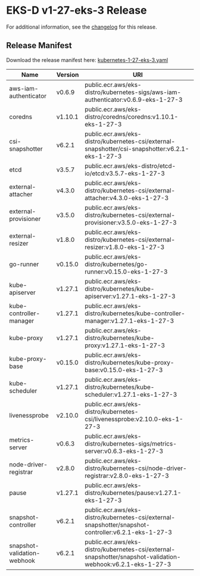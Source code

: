 # EKS-D v1-27-eks-3 Release

For additional information, see the [changelog](CHANGELOG-v1-27-eks-3.md) for this release.

## Release Manifest

Download the release manifest here: [kubernetes-1-27-eks-3.yaml](https://distro.eks.amazonaws.com/kubernetes-1-27/kubernetes-1-27-eks-3.yaml)

| Name | Version | URI |
|------|---------|-----|
| aws-iam-authenticator | v0.6.9 | public.ecr.aws/eks-distro/kubernetes-sigs/aws-iam-authenticator:v0.6.9-eks-1-27-3 |
| coredns | v1.10.1 | public.ecr.aws/eks-distro/coredns/coredns:v1.10.1-eks-1-27-3 |
| csi-snapshotter | v6.2.1 | public.ecr.aws/eks-distro/kubernetes-csi/external-snapshotter/csi-snapshotter:v6.2.1-eks-1-27-3 |
| etcd | v3.5.7 | public.ecr.aws/eks-distro/etcd-io/etcd:v3.5.7-eks-1-27-3 |
| external-attacher | v4.3.0 | public.ecr.aws/eks-distro/kubernetes-csi/external-attacher:v4.3.0-eks-1-27-3 |
| external-provisioner | v3.5.0 | public.ecr.aws/eks-distro/kubernetes-csi/external-provisioner:v3.5.0-eks-1-27-3 |
| external-resizer | v1.8.0 | public.ecr.aws/eks-distro/kubernetes-csi/external-resizer:v1.8.0-eks-1-27-3 |
| go-runner | v0.15.0 | public.ecr.aws/eks-distro/kubernetes/go-runner:v0.15.0-eks-1-27-3 |
| kube-apiserver | v1.27.1 | public.ecr.aws/eks-distro/kubernetes/kube-apiserver:v1.27.1-eks-1-27-3 |
| kube-controller-manager | v1.27.1 | public.ecr.aws/eks-distro/kubernetes/kube-controller-manager:v1.27.1-eks-1-27-3 |
| kube-proxy | v1.27.1 | public.ecr.aws/eks-distro/kubernetes/kube-proxy:v1.27.1-eks-1-27-3 |
| kube-proxy-base | v0.15.0 | public.ecr.aws/eks-distro/kubernetes/kube-proxy-base:v0.15.0-eks-1-27-3 |
| kube-scheduler | v1.27.1 | public.ecr.aws/eks-distro/kubernetes/kube-scheduler:v1.27.1-eks-1-27-3 |
| livenessprobe | v2.10.0 | public.ecr.aws/eks-distro/kubernetes-csi/livenessprobe:v2.10.0-eks-1-27-3 |
| metrics-server | v0.6.3 | public.ecr.aws/eks-distro/kubernetes-sigs/metrics-server:v0.6.3-eks-1-27-3 |
| node-driver-registrar | v2.8.0 | public.ecr.aws/eks-distro/kubernetes-csi/node-driver-registrar:v2.8.0-eks-1-27-3 |
| pause | v1.27.1 | public.ecr.aws/eks-distro/kubernetes/pause:v1.27.1-eks-1-27-3 |
| snapshot-controller | v6.2.1 | public.ecr.aws/eks-distro/kubernetes-csi/external-snapshotter/snapshot-controller:v6.2.1-eks-1-27-3 |
| snapshot-validation-webhook | v6.2.1 | public.ecr.aws/eks-distro/kubernetes-csi/external-snapshotter/snapshot-validation-webhook:v6.2.1-eks-1-27-3 |
